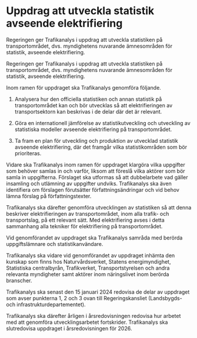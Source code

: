 # Uppdrag att utveckla statistik avseende elektrifiering

Regeringen ger Trafikanalys i uppdrag att utveckla statistiken på transportområdet, dvs. myndighetens nuvarande ämnesområden för statistik, avseende elektrifiering.

Regeringen ger Trafikanalys i uppdrag att utveckla statistiken på transportområdet, dvs. myndighetens nuvarande ämnesområden för statistik, avseende elektrifiering.

Inom ramen för uppdraget ska Trafikanalys genomföra följande.

1. Analysera hur den officiella statistiken och annan statistik på transportområdet kan och bör utvecklas så att elektrifieringen av transportsektorn kan beskrivas i de delar där det är relevant.

2. Göra en internationell jämförelse av statistikutveckling och utveckling av statistiska modeller avseende elektrifiering på transportområdet.

3. Ta fram en plan för utveckling och produktion av utvecklad statistik avseende elektrifiering, där det framgår vilka statistikområden som bör prioriteras.

Vidare ska Trafikanalys inom ramen för uppdraget klargöra vilka uppgifter som behöver samlas in och varför, liksom att föreslå vilka aktörer som bör samla in uppgifterna. Förslaget ska utformas så att dubbelarbete vad gäller insamling och utlämning av uppgifter undviks. Trafikanalys ska även identifiera om förslagen förutsätter författningsändringar och vid behov lämna förslag på författningstexter.

Trafikanalys ska därefter genomföra utvecklingen av statistiken så att denna beskriver elektrifieringen av transportområdet, inom alla trafik- och transportslag, på ett relevant sätt. Med elektrifiering avses i detta sammanhang alla tekniker för elektrifiering på transportområdet.

Vid genomförandet av uppdraget ska Trafikanalys samråda med berörda uppgiftslämnare och statistikanvändare.

Trafikanalys ska vidare vid genomförandet av uppdraget inhämta den kunskap som finns hos Naturvårdsverket, Statens energimyndighet, Statistiska centralbyrån, Trafikverket, Transportstyrelsen och andra relevanta myndigheter samt aktörer inom näringslivet inom berörda branscher.

Trafikanalys ska senast den 15 januari 2024 redovisa de delar av uppdraget som avser punkterna 1, 2 och 3 ovan till Regeringskansliet (Landsbygds- och infrastrukturdepartementet).

Trafikanalys ska därefter årligen i årsredovisningen redovisa hur arbetet med att genomföra utvecklingsarbetet fortskrider. Trafikanalys ska slutredovisa uppdraget i årsredovisningen för 2026.
